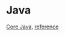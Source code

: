 # Java

[Core Java](https://dzone.com/refcardz/core-java?chapter=2), [reference](https://cheatography.com/tag/java)

